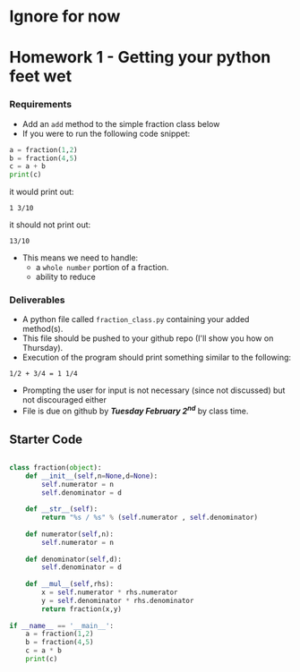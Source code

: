 # Ignore for now

# Homework 1 - Getting your python feet wet

### Requirements
- Add an `add` method to the simple fraction class below
- If you were to run the following code snippet:

```python
a = fraction(1,2)
b = fraction(4,5)
c = a + b
print(c)
```
it would print out:
```
1 3/10
```
it should not print out:

```
13/10
```

- This means we need to handle:
    - a `whole number` portion of a fraction.
    - ability to reduce 

### Deliverables

- A python file called `fraction_class.py` containing your added method(s).
- This file should be pushed to your github repo (I'll show you how on Thursday).
- Execution of the program should print something similar to the following:

```
1/2 + 3/4 = 1 1/4
```
- Prompting the user for input is not necessary (since not discussed) but not discouraged either
- File is due on github by ***Tuesday February 2<sup>nd</sup>*** by class time. 

## Starter Code

```python

class fraction(object):
    def __init__(self,n=None,d=None):
        self.numerator = n
        self.denominator = d
        
    def __str__(self):
        return "%s / %s" % (self.numerator , self.denominator)
        
    def numerator(self,n):
        self.numerator = n 
        
    def denominator(self,d):
        self.denominator = d
        
    def __mul__(self,rhs):
        x = self.numerator * rhs.numerator
        y = self.denominator * rhs.denominator
        return fraction(x,y)
   
if __name__ == '__main__':
    a = fraction(1,2)
    b = fraction(4,5)
    c = a * b
    print(c)
```
